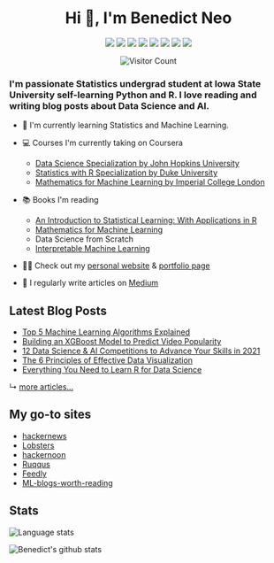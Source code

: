 <h1 align="center">Hi 👋, I'm Benedict Neo</h1>

<p align="center">
  <a href="https://benedictxneo.medium.com/"><img src="https://img.shields.io/badge/Medium-12100E?style=for-the-badge&logo=medium&logoColor=white" /></a>
  <a href="https://dev.to/benthecoder1"><img src="https://img.shields.io/badge/DEV.TO-%230A0A0A.svg?&style=for-the-badge&logo=dev-dot-to&logoColor=white" /></a>
  <a href="https://hackernoon.com/u/benthecoder"><img src="https://img.shields.io/badge/hackernoon-00BB00?style=for-the-badge&logo=hackernoon" /></a>
  <a href="https://twitter.com/benthecoder1"><img src="https://img.shields.io/badge/Twitter-1DA1F2?style=for-the-badge&logo=twitter&logoColor=white" /></a>
  <a href="https://www.linkedin.com/in/benedictneo"><img src="https://img.shields.io/badge/LinkedIn-0077B5?style=for-the-badge&logo=linkedin&logoColor=white" /></a>
  <a href="https://rpubs.com/benthecoder"><img src="https://img.shields.io/badge/rpubs-3687C7?style=for-the-badge&logo=R&logoColor=white" /></a>
  <a href="https://www.kaggle.com/benthecoder"><img src="https://img.shields.io/badge/Kaggle-1DA1F2?style=for-the-badge&logo=Kaggle&logoColor=white" /></a>
  <a href="mailto:benthecoder07@gmail.com"><img src="https://img.shields.io/badge/Gmail-D14836?style=for-the-badge&logo=gmail&logoColor=white" /></a>
</p>

<p align="center"> 
	<img src="https://profile-counter.glitch.me/{benthecoder}/count.svg" alt="Visitor Count" /> 
</p>

### I'm passionate Statistics undergrad student at Iowa State University self-learning Python and R. I love reading and writing blog posts about Data Science and AI.

- 🌱 I'm currently learning Statistics and Machine Learning.

- 💻 Courses I'm currently taking on Coursera 

	- [Data Science Specialization by John Hopkins University](https://www.coursera.org/specializations/jhu-data-science)
	- [Statistics with R Specialization by Duke University](https://www.coursera.org/specializations/statistics)
	- [Mathematics for Machine Learning by Imperial College London](https://www.coursera.org/specializations/mathematics-machine-learning)
	
- 📚 Books I'm reading

	- [An Introduction to Statistical Learning: With Applications in R](https://www.tinyurl.com/islr-book-pdf)
	- [Mathematics for Machine Learning](https://www.tinyurl.com/math4ml)
	- Data Science from Scratch
	- [Interpretable Machine Learning](https://christophm.github.io/interpretable-ml-book/)

- 👨‍💻 Check out my [personal website](https://benthecoder.github.io/) & [portfolio page](https://benedictxneo.rbind.io)

- 📝 I regularly write articles on [Medium](https://benedictxneo.medium.com/)



## Latest Blog Posts

<!-- BLOG-POST-LIST:START -->
- [Top 5 Machine Learning Algorithms Explained](https://medium.com/bitgrit-data-science-publication/top-5-machine-learning-algorithms-explained-d15234b627f7?source=rss-9a24cc840494------2)
- [Building an XGBoost Model to Predict Video Popularity](https://medium.com/bitgrit-data-science-publication/building-an-xgboost-model-to-predict-video-popularity-ce4a39a356d7?source=rss-9a24cc840494------2)
- [12 Data Science & AI Competitions to Advance Your Skills in 2021](https://towardsdatascience.com/12-data-science-ai-competitions-to-advance-your-skills-in-2021-32e3fcb95d8c?source=rss-9a24cc840494------2)
- [The 6 Principles of Effective Data Visualization](https://betterprogramming.pub/the-6-principles-of-effective-data-visualization-9f98d1f7dade?source=rss-9a24cc840494------2)
- [Everything You Need to Learn R for Data Science](https://betterprogramming.pub/everything-you-need-to-learn-r-for-data-science-ea0b169cc410?source=rss-9a24cc840494------2)
<!-- BLOG-POST-LIST:END -->

↳ [more articles...](https://benedictxneo.medium.com/)

## My go-to sites 
* [hackernews](https://news.ycombinator.com)
* [Lobsters](https://lobste.rs)
* [hackernoon](https://hackernoon.com)
* [Ruqqus](https://ruqqus.com)
* [Feedly](https://feedly.com)
* [ML-blogs-worth-reading](https://benthecoder.github.io/ml-blogs-that-are-worth-reading/)

## Stats

![Language stats](https://github-readme-stats.vercel.app/api/top-langs/?username=benthecoder&layout=compact&title_color=ffffff&text_color=c9cacc&icon_color=2bbc8a&bg_color=1d1f21&hide_border=TRUE)

![Benedict's github stats](https://github-readme-stats.vercel.app/api?username=benthecoder&count_private=true&show_icons=true&theme=midnight-purple&hide_rank=false&hide_border=TRUE)

<!--
<details>
  <summary>:zap: GitHub and Language Stats</summary>

  <img align="left" alt="Benedict's Language stats" src="https://github-readme-stats.vercel.app/api/top-langs/?username=benthecoder&layout=compact" />

  <img align="right" alt="Benedict's github stats" src="https://github-readme-stats.vercel.app/api?username=benthecoder&count_private=true&show_icons=true&theme=midnight-purple&hide_rank=false" />

</details>

Resources
Icons: https://simpleicons.org/
GitHub Stats: https://github.com/anuraghazra/github-readme-stats 
Emojis: https://emojipedia.org/emoji/
HTML Emojis: https://www.fileformat.info/index.htm 
Shields: https://shields.io/ 
Awesome GitHub Profile README: https://github.com/abhisheknaiidu/awesome-github-profile-readme 
-->
